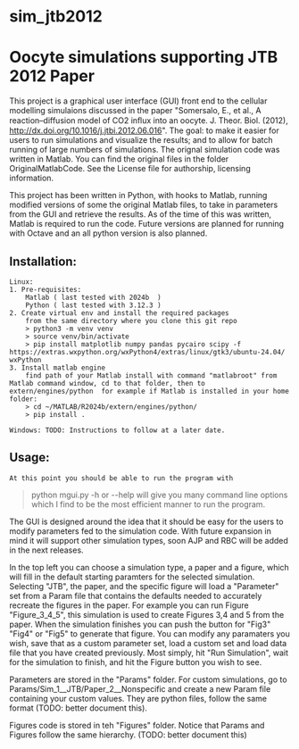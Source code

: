 # sim_jtb2012
# Oocyte simulations supporting JTB 2012 Paper

This project is a graphical user interface (GUI) front end to the cellular modelling simulaions discussed in the paper "Somersalo, E., et al., A reaction–diffusion model of CO2 inﬂux into an oocyte. J. Theor. Biol. (2012), http://dx.doi.org/10.1016/j.jtbi.2012.06.016".  The goal: to make it easier for users to run simulations and visualize the results; and to allow for batch running of large numbers of simulations.  The orignal simulation code was written in Matlab.  You can find the original files in the folder OriginalMatlabCode.  See the License file for authorship, licensing information.

This project has been written in Python, with hooks to Matlab, running modified versions of some the original Matlab files, to take in parameters from the GUI and retrieve the results.  As of the time of this was written, Matlab is required to run the code.  Future versions are planned for running with Octave and an all python version is also planned.


## Installation:
    Linux:
    1. Pre-requisites:
        Matlab ( last tested with 2024b  )
        Python ( last tested with 3.12.3 )
    2. Create virtual env and install the required packages
        from the same directory where you clone this git repo
        > python3 -m venv venv
        > source venv/bin/activate
        > pip install matplotlib numpy pandas pycairo scipy -f https://extras.wxpython.org/wxPython4/extras/linux/gtk3/ubuntu-24.04/ wxPython
    3. Install matlab engine
        find path of your Matlab install with command "matlabroot" from Matlab command window, cd to that folder, then to extern/engines/python  for example if Matlab is installed in your home folder:
        > cd ~/MATLAB/R2024b/extern/engines/python/
        > pip install .

    Windows: TODO: Instructions to follow at a later date.


## Usage:
    At this point you should be able to run the program with
  > python mgui.py
  -h or --help will give you many command line options which I find to be the most efficient manner to run the program.

The GUI is designed around the idea that it should be easy for the users to modify parameters fed to the simulation code.  With future expansion in mind it will support other simulation types, soon AJP and RBC will be added in the next releases.

In the top left you can choose a simulation type, a paper and a figure, which will fill in the default starting paramters for the selected simulation.  Selecting "JTB", the paper, and the specific figure will load a "Parameter" set from a Param file that contains the defaults needed to accurately recreate the figures in the paper.  For example you can run Figure "Figure_3_4_5", this simulation is used to create Figures 3,4 and 5 from the paper.  When the simulation finishes you can push the button for "Fig3" "Fig4" or "Fig5" to generate that figure.  You can modify any paramaters you wish, save that as a custom parameter set, load a custom set and load data file that you have created previously.  Most simply, hit "Run Simulation", wait for the simulation to finish, and hit the Figure button you wish to see.

Parameters are stored in the "Params" folder.  For custom simulations, go to Params/Sim_1__JTB/Paper_2__Nonspecific and create a new Param file containing your custom values.  They are python files, follow the same format (TODO: better document this).

Figures code is stored in teh "Figures" folder.  Notice that Params and Figures follow the same hierarchy.  (TODO: better document this)

